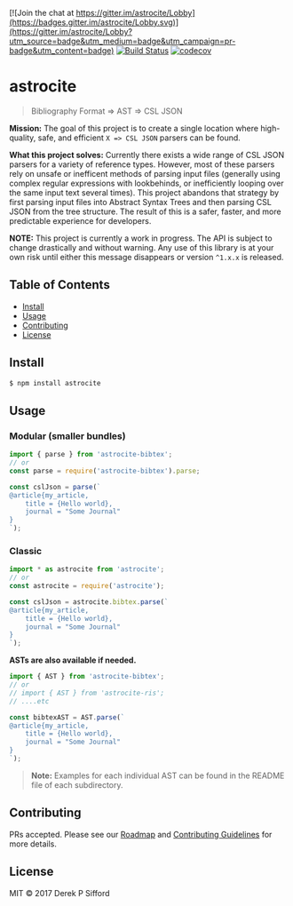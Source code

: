 [![Join the chat at https://gitter.im/astrocite/Lobby](https://badges.gitter.im/astrocite/Lobby.svg)](https://gitter.im/astrocite/Lobby?utm_source=badge&utm_medium=badge&utm_campaign=pr-badge&utm_content=badge) [![Build Status](https://travis-ci.org/dsifford/astrocite.svg?branch=master)](https://travis-ci.org/dsifford/astrocite) [![codecov](https://codecov.io/gh/dsifford/astrocite/branch/master/graph/badge.svg)](https://codecov.io/gh/dsifford/astrocite)

# astrocite

> Bibliography Format => AST => CSL JSON

**Mission:** The goal of this project is to create a single location where high-quality, safe, and efficient `X => CSL JSON` parsers can be found.

**What this project solves:** Currently there exists a wide range of CSL JSON parsers for a variety of reference types. However, most of these parsers rely on unsafe or inefficent methods of parsing input files (generally using complex regular expressions with lookbehinds, or inefficiently looping over the same input text several times). This project abandons that strategy by first parsing input files into  Abstract Syntax Trees and then parsing CSL JSON from the tree structure. The result of this is a safer, faster, and more predictable experience for developers.

**NOTE:** This project is currently a work in progress. The API is subject to change drastically and without warning. Any use of this library is at your own risk until either this message disappears or version `^1.x.x` is released.

## Table of Contents

- [Install](#install)
- [Usage](#usage)
- [Contributing](#contributing)
- [License](#license)

## Install

```sh
$ npm install astrocite
```

## Usage

### Modular (smaller bundles)

```js
import { parse } from 'astrocite-bibtex';
// or
const parse = require('astrocite-bibtex').parse;

const cslJson = parse(`
@article{my_article,
    title = {Hello world},
    journal = "Some Journal"
}
`);
```

### Classic

```js
import * as astrocite from 'astrocite';
// or
const astrocite = require('astrocite');

const cslJson = astrocite.bibtex.parse(`
@article{my_article,
    title = {Hello world},
    journal = "Some Journal"
}
`);
```

**ASTs are also available if needed.**

```js
import { AST } from 'astrocite-bibtex';
// or
// import { AST } from 'astrocite-ris';
// ....etc

const bibtexAST = AST.parse(`
@article{my_article,
    title = {Hello world},
    journal = "Some Journal"
}
`);
```

> **Note:** Examples for each individual AST can be found in the README file of each subdirectory.

## Contributing

PRs accepted. Please see our [Roadmap](./.github/ROADMAP.md) and [Contributing Guidelines](./.github/CONTRIBUTING.md) for more details.

## License

MIT © 2017 Derek P Sifford
